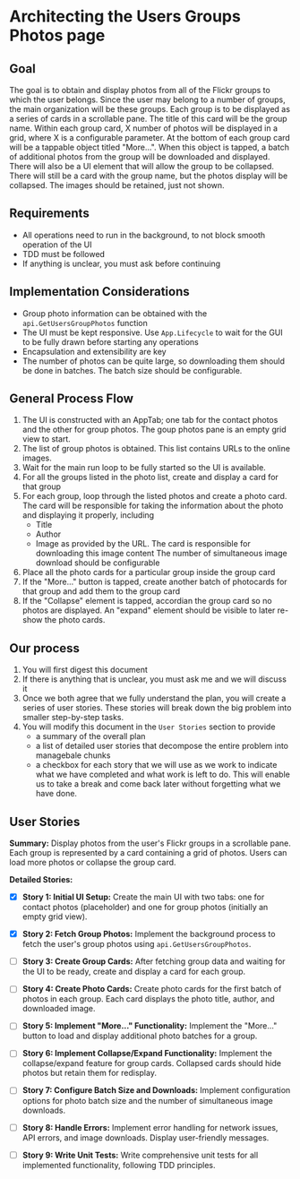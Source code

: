 # Architecting the Users Groups Photos page

## Goal

The goal is to obtain and display photos from all of the Flickr groups to which the user belongs.
Since the user may belong to a number of groups, the main organization will be these groups.  Each group is to be displayed as a series of cards in a scrollable pane.  The title of this card will be the group name.
Within each group card, X number of photos will be displayed in a grid, where X is a configurable parameter.
At the bottom of each group card will be a tappable object titled "More...".  When this object is tapped, a batch of additional photos from the group will be downloaded and displayed.  There will also be a UI element that will allow the group to be collapsed.  There will still be a card with the group name, but the photos display will be collapsed.  The images should be retained, just not shown.

## Requirements

* All operations need to run in the background, to not block smooth operation of the UI
* TDD must be followed
* If anything is unclear, you must ask before continuing

## Implementation Considerations

* Group photo information can be obtained with the `api.GetUsersGroupPhotos` function
* The UI must be kept responsive.  Use `App.Lifecycle` to wait for the GUI to be fully drawn before starting any operations
* Encapsulation and extensibility are key
* The number of photos can be quite large, so downloading them should be done in batches.  The batch size should be configurable.

## General Process Flow

1. The UI is constructed with an AppTab; one tab for the contact photos and the other for group photos.  The goup photos pane is an empty grid view to start.
2. The list of group photos is obtained.  This list contains URLs to the online images.
3. Wait for the main run loop to be fully started so the UI is available.
4. For all the groups listed in the photo list, create and display a card for that group
5. For each group, loop through the listed photos and create a photo card.  The card will be responsible for taking the information about the photo and displaying it properly, including
    * Title
    * Author
    * Image as provided by the URL.  The card is responsible for downloading this image content
    The number of simultaneous image download should be configurable
6. Place all the photo cards for a particular group inside the group card
7. If the "More..." button is tapped, create another batch of photocards for that group and add them to the group card
8. If the "Collapse" element is tapped, accordian the group card so no photos are displayed.  An "expand" element should be visible to later re-show the photo cards.

## Our process

1. You will first digest this document
2. If there is anything that is unclear, you must ask me and we will discuss it
3. Once we both agree that we fully understand the plan, you will create a series of user stories.  These stories will break down the big problem into smaller step-by-step tasks.
4. You will modify this document in the `User Stories` section to provide
    * a summary of the overall plan
    * a list of detailed user stories that decompose the entire problem into managebale chunks
    * a checkbox for each story that we will use as we work to indicate what we have completed and what work is left to do.  This will enable us to take a break and come back later without forgetting what we have done.

## User Stories

**Summary:** Display photos from the user's Flickr groups in a scrollable pane. Each group is represented by a card containing a grid of photos. Users can load more photos or collapse the group card.

**Detailed Stories:**

* [x] **Story 1: Initial UI Setup:** Create the main UI with two tabs: one for contact photos (placeholder) and one for group photos (initially an empty grid view).
* [x] **Story 2: Fetch Group Photos:** Implement the background process to fetch the user's group photos using `api.GetUsersGroupPhotos`.
* [ ] **Story 3: Create Group Cards:**  After fetching group data and waiting for the UI to be ready, create and display a card for each group.
* [ ] **Story 4: Create Photo Cards:** Create photo cards for the first batch of photos in each group. Each card displays the photo title, author, and downloaded image.
* [ ] **Story 5: Implement "More..." Functionality:** Implement the "More..." button to load and display additional photo batches for a group.
* [ ] **Story 6: Implement Collapse/Expand Functionality:** Implement the collapse/expand feature for group cards. Collapsed cards should hide photos but retain them for redisplay.
* [ ] **Story 7: Configure Batch Size and Downloads:** Implement configuration options for photo batch size and the number of simultaneous image downloads.
* [ ] **Story 8: Handle Errors:** Implement error handling for network issues, API errors, and image downloads. Display user-friendly messages.
* [ ] **Story 9: Write Unit Tests:** Write comprehensive unit tests for all implemented functionality, following TDD principles.

